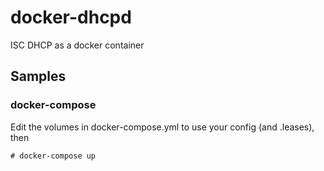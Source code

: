 # docker-dhcpd
ISC DHCP as a docker container

## Samples

### docker-compose

Edit the volumes in docker-compose.yml to use your config (and .leases), then

    # docker-compose up
